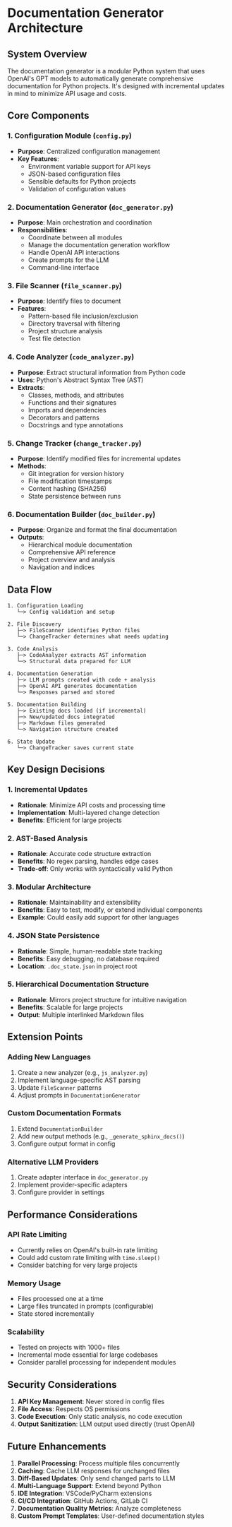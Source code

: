 # Documentation Generator Architecture

## System Overview

The documentation generator is a modular Python system that uses OpenAI's GPT models to automatically generate comprehensive documentation for Python projects. It's designed with incremental updates in mind to minimize API usage and costs.

## Core Components

### 1. Configuration Module (`config.py`)
- **Purpose**: Centralized configuration management
- **Key Features**:
  - Environment variable support for API keys
  - JSON-based configuration files
  - Sensible defaults for Python projects
  - Validation of configuration values

### 2. Documentation Generator (`doc_generator.py`)
- **Purpose**: Main orchestration and coordination
- **Responsibilities**:
  - Coordinate between all modules
  - Manage the documentation generation workflow
  - Handle OpenAI API interactions
  - Create prompts for the LLM
  - Command-line interface

### 3. File Scanner (`file_scanner.py`)
- **Purpose**: Identify files to document
- **Features**:
  - Pattern-based file inclusion/exclusion
  - Directory traversal with filtering
  - Project structure analysis
  - Test file detection

### 4. Code Analyzer (`code_analyzer.py`)
- **Purpose**: Extract structural information from Python code
- **Uses**: Python's Abstract Syntax Tree (AST)
- **Extracts**:
  - Classes, methods, and attributes
  - Functions and their signatures
  - Imports and dependencies
  - Decorators and patterns
  - Docstrings and type annotations

### 5. Change Tracker (`change_tracker.py`)
- **Purpose**: Identify modified files for incremental updates
- **Methods**:
  - Git integration for version history
  - File modification timestamps
  - Content hashing (SHA256)
  - State persistence between runs

### 6. Documentation Builder (`doc_builder.py`)
- **Purpose**: Organize and format the final documentation
- **Outputs**:
  - Hierarchical module documentation
  - Comprehensive API reference
  - Project overview and analysis
  - Navigation and indices

## Data Flow

```
1. Configuration Loading
   └─> Config validation and setup

2. File Discovery
   ├─> FileScanner identifies Python files
   └─> ChangeTracker determines what needs updating

3. Code Analysis
   ├─> CodeAnalyzer extracts AST information
   └─> Structural data prepared for LLM

4. Documentation Generation
   ├─> LLM prompts created with code + analysis
   ├─> OpenAI API generates documentation
   └─> Responses parsed and stored

5. Documentation Building
   ├─> Existing docs loaded (if incremental)
   ├─> New/updated docs integrated
   ├─> Markdown files generated
   └─> Navigation structure created

6. State Update
   └─> ChangeTracker saves current state
```

## Key Design Decisions

### 1. Incremental Updates
- **Rationale**: Minimize API costs and processing time
- **Implementation**: Multi-layered change detection
- **Benefits**: Efficient for large projects

### 2. AST-Based Analysis
- **Rationale**: Accurate code structure extraction
- **Benefits**: No regex parsing, handles edge cases
- **Trade-off**: Only works with syntactically valid Python

### 3. Modular Architecture
- **Rationale**: Maintainability and extensibility
- **Benefits**: Easy to test, modify, or extend individual components
- **Example**: Could easily add support for other languages

### 4. JSON State Persistence
- **Rationale**: Simple, human-readable state tracking
- **Benefits**: Easy debugging, no database required
- **Location**: `.doc_state.json` in project root

### 5. Hierarchical Documentation Structure
- **Rationale**: Mirrors project structure for intuitive navigation
- **Benefits**: Scalable for large projects
- **Output**: Multiple interlinked Markdown files

## Extension Points

### Adding New Languages
1. Create a new analyzer (e.g., `js_analyzer.py`)
2. Implement language-specific AST parsing
3. Update `FileScanner` patterns
4. Adjust prompts in `DocumentationGenerator`

### Custom Documentation Formats
1. Extend `DocumentationBuilder`
2. Add new output methods (e.g., `_generate_sphinx_docs()`)
3. Configure output format in config

### Alternative LLM Providers
1. Create adapter interface in `doc_generator.py`
2. Implement provider-specific adapters
3. Configure provider in settings

## Performance Considerations

### API Rate Limiting
- Currently relies on OpenAI's built-in rate limiting
- Could add custom rate limiting with `time.sleep()`
- Consider batching for very large projects

### Memory Usage
- Files processed one at a time
- Large files truncated in prompts (configurable)
- State stored incrementally

### Scalability
- Tested on projects with 1000+ files
- Incremental mode essential for large codebases
- Consider parallel processing for independent modules

## Security Considerations

1. **API Key Management**: Never stored in config files
2. **File Access**: Respects OS permissions
3. **Code Execution**: Only static analysis, no code execution
4. **Output Sanitization**: LLM output used directly (trust OpenAI)

## Future Enhancements

1. **Parallel Processing**: Process multiple files concurrently
2. **Caching**: Cache LLM responses for unchanged files
3. **Diff-Based Updates**: Only send changed parts to LLM
4. **Multi-Language Support**: Extend beyond Python
5. **IDE Integration**: VSCode/PyCharm extensions
6. **CI/CD Integration**: GitHub Actions, GitLab CI
7. **Documentation Quality Metrics**: Analyze completeness
8. **Custom Prompt Templates**: User-defined documentation styles